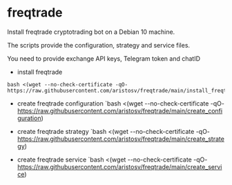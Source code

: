# freqtrade

Install freqtrade cryptotrading bot on a Debian 10 machine.


The scripts provide the configuration, strategy and service files.


You need to provide exchange API keys, Telegram token and chatID

- install freqtrade
```
bash <(wget --no-check-certificate -qO- https://raw.githubusercontent.com/aristosv/freqtrade/main/install_freqtrade)
```

- create freqtrade configuration
`bash <(wget --no-check-certificate -qO- https://raw.githubusercontent.com/aristosv/freqtrade/main/create_configuration)

- create freqtrade strategy
`bash <(wget --no-check-certificate -qO- https://raw.githubusercontent.com/aristosv/freqtrade/main/create_strategy)

- create freqtrade service
`bash <(wget --no-check-certificate -qO- https://raw.githubusercontent.com/aristosv/freqtrade/main/create_service)
